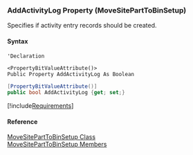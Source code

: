 ﻿### AddActivityLog Property (MoveSitePartToBinSetup)

Specifies if activity entry records should be created.

#### Syntax

```vbnet
'Declaration

<PropertyBitValueAttribute()>
Public Property AddActivityLog As Boolean
```

```csharp
[PropertyBitValueAttribute()]
public bool AddActivityLog {get; set;}
```

[!include[Requirements](../partials/requirements.md)]

#### Reference

[MoveSitePartToBinSetup Class](FChoice.Toolkits.Clarify~FChoice.Toolkits.Clarify.FieldOps.MoveSitePartToBinSetup.md)  
[MoveSitePartToBinSetup Members](FChoice.Toolkits.Clarify~FChoice.Toolkits.Clarify.FieldOps.MoveSitePartToBinSetup_members.md)